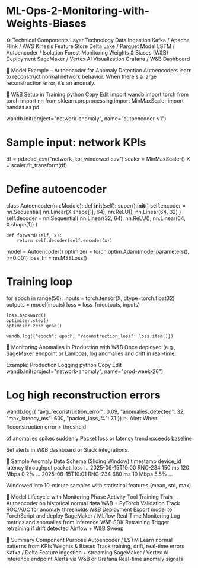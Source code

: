 # ML-Ops-2-Monitoring-with-Weights-Biases


⚙️ Technical Components
Layer	Technology
Data Ingestion	Kafka / Apache Flink / AWS Kinesis
Feature Store	Delta Lake / Parquet
Model	LSTM / Autoencoder / Isolation Forest
Monitoring	Weights & Biases (W&B)
Deployment	SageMaker / Vertex AI
Visualization	Grafana / W&B Dashboard

🧠 Model Example – Autoencoder for Anomaly Detection
Autoencoders learn to reconstruct normal network behavior. When there's a large reconstruction error, it’s an anomaly.

🧪 W&B Setup in Training
python
Copy
Edit
import wandb
import torch
from torch import nn
from sklearn.preprocessing import MinMaxScaler
import pandas as pd

wandb.init(project="network-anomaly", name="autoencoder-v1")

# Sample input: network KPIs
df = pd.read_csv("network_kpi_windowed.csv")
scaler = MinMaxScaler()
X = scaler.fit_transform(df)

# Define autoencoder
class Autoencoder(nn.Module):
    def __init__(self):
        super().__init__()
        self.encoder = nn.Sequential(
            nn.Linear(X.shape[1], 64),
            nn.ReLU(),
            nn.Linear(64, 32)
        )
        self.decoder = nn.Sequential(
            nn.Linear(32, 64),
            nn.ReLU(),
            nn.Linear(64, X.shape[1])
        )
    
    def forward(self, x):
        return self.decoder(self.encoder(x))

model = Autoencoder()
optimizer = torch.optim.Adam(model.parameters(), lr=0.001)
loss_fn = nn.MSELoss()

# Training loop
for epoch in range(50):
    inputs = torch.tensor(X, dtype=torch.float32)
    outputs = model(inputs)
    loss = loss_fn(outputs, inputs)
    
    loss.backward()
    optimizer.step()
    optimizer.zero_grad()
    
    wandb.log({"epoch": epoch, "reconstruction_loss": loss.item()})
🚨 Monitoring Anomalies in Production with W&B
Once deployed (e.g., SageMaker endpoint or Lambda), log anomalies and drift in real-time:

Example: Production Logging
python
Copy
Edit
wandb.init(project="network-anomaly", name="prod-week-26")

# Log high reconstruction errors
wandb.log({
    "avg_reconstruction_error": 0.09,
    "anomalies_detected": 32,
    "max_latency_ms": 600,
    "packet_loss_%": 7.1
})
📉 Alert When:
Reconstruction error > threshold

of anomalies spikes suddenly
Packet loss or latency trend exceeds baseline

Set alerts in W&B dashboard or Slack integrations.

🧬 Sample Anomaly Data Schema (Sliding Window)
timestamp	device_id	latency	throughput	packet_loss	...
2025-06-15T10:00	RNC-234	150 ms	120 Mbps	0.2%	...
2025-06-15T10:01	RNC-234	680 ms	10 Mbps	5.5%	...

Windowed into 10-minute samples with statistical features (mean, std, max)

🔄 Model Lifecycle with Monitoring
Phase	Activity	Tool
Training	Train Autoencoder on historical normal data	W&B + PyTorch
Validation	Track ROC/AUC for anomaly thresholds	W&B
Deployment	Export model to TorchScript and deploy	SageMaker / MLflow
Real-Time Monitoring	Log metrics and anomalies from inference	W&B SDK
Retraining	Trigger retraining if drift detected	Airflow + W&B Sweep

📘 Summary
Component	Purpose
Autoencoder / LSTM	Learn normal patterns from KPIs
Weights & Biases	Track training, drift, real-time errors
Kafka / Delta	Feature ingestion + streaming
SageMaker / Vertex AI	Inference endpoint
Alerts via W&B or Grafana	Real-time anomaly signals

